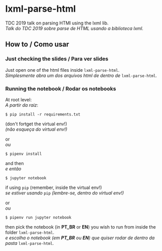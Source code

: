 # lxml-parse-html

TDC 2019 talk on parsing HTMl using the lxml lib.
<br>_Talk do TDC 2019 sobre parse de HTML usando a biblioteca lxml._

## How to / Como usar

### Just checking the slides / Para ver slides

Just open one of the html files inside `lxml-parse-html`.
<br>_Simplesmente abra um dos arquivos html de dentro de_ `lxml-parse-html`_._

### Running the notebook / Rodar os notebooks

At root level:
<br>_A partir da raiz_:

`$ pip install -r requirements.txt`

(don't fortget the virtual env!)
<br>_(não esqueça do virtual env!)_

or
<br>_ou_

`$ pipenv install`

and then
<br>_e então_

`$ jupyter notebook`

if using `pip` (remember, inside the virtual env!)
<br>_se estiver usando_ `pip` _(lembre-se, dentro do virtual env!)_

or
<br>_ou_

`$ pipenv run jupyter notebook`

then pick the notebook (in **PT_BR** or **EN**) you wish to run from inside the folder `lxml-parse-html`.
<br>_e escolha o notebook (em **PT_BR** ou **EN**) que quiser rodar de dentro da pasta_ `lxml-parse-html`_._
